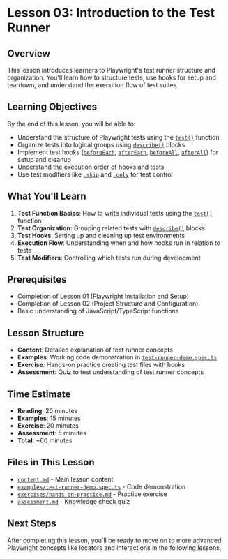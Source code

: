 # Lesson 03: Introduction to the Test Runner

## Overview

This lesson introduces learners to Playwright's test runner structure and organization. You'll learn how to structure tests, use hooks for setup and teardown, and understand the execution flow of test suites.

## Learning Objectives

By the end of this lesson, you will be able to:

- Understand the structure of Playwright tests using the [`test()`](./examples/test-runner-demo.spec.ts:5) function
- Organize tests into logical groups using [`describe()`](./examples/test-runner-demo.spec.ts:3) blocks
- Implement test hooks ([`beforeEach`](./examples/test-runner-demo.spec.ts:8), [`afterEach`](./examples/test-runner-demo.spec.ts:12), [`beforeAll`](./examples/test-runner-demo.spec.ts:16), [`afterAll`](./examples/test-runner-demo.spec.ts:20)) for setup and cleanup
- Understand the execution order of hooks and tests
- Use test modifiers like [`.skip`](./content.md:85) and [`.only`](./content.md:89) for test control

## What You'll Learn

1. **Test Function Basics**: How to write individual tests using the [`test()`](./content.md:15) function
2. **Test Organization**: Grouping related tests with [`describe()`](./content.md:35) blocks
3. **Test Hooks**: Setting up and cleaning up test environments
4. **Execution Flow**: Understanding when and how hooks run in relation to tests
5. **Test Modifiers**: Controlling which tests run during development

## Prerequisites

- Completion of Lesson 01 (Playwright Installation and Setup)
- Completion of Lesson 02 (Project Structure and Configuration)
- Basic understanding of JavaScript/TypeScript functions

## Lesson Structure

- **Content**: Detailed explanation of test runner concepts
- **Examples**: Working code demonstration in [`test-runner-demo.spec.ts`](./examples/test-runner-demo.spec.ts)
- **Exercise**: Hands-on practice creating test files with hooks
- **Assessment**: Quiz to test understanding of test runner concepts

## Time Estimate

- **Reading**: 20 minutes
- **Examples**: 15 minutes
- **Exercise**: 20 minutes
- **Assessment**: 5 minutes
- **Total**: ~60 minutes

## Files in This Lesson

- [`content.md`](./content.md) - Main lesson content
- [`examples/test-runner-demo.spec.ts`](./examples/test-runner-demo.spec.ts) - Code demonstration
- [`exercises/hands-on-practice.md`](./exercises/hands-on-practice.md) - Practice exercise
- [`assessment.md`](./assessment.md) - Knowledge check quiz

## Next Steps

After completing this lesson, you'll be ready to move on to more advanced Playwright concepts like locators and interactions in the following lessons.